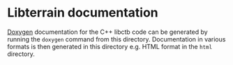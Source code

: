# Libterrain documentation

[Doxygen](http://www.doxygen.org) documentation for the C++ libctb code can
be generated by running the `doxygen` command from this
directory. Documentation in various formats is then generated in this directory
e.g. HTML format in the `html` directory.
